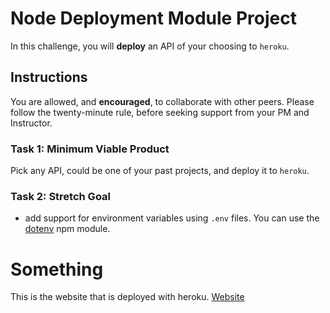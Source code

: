 # Node Deployment Module Project

In this challenge, you will **deploy** an API of your choosing to `heroku`.

## Instructions

You are allowed, and **encouraged**, to collaborate with other peers. Please follow the twenty-minute rule, before seeking support from your PM and Instructor.

### Task 1: Minimum Viable Product

Pick any API, could be one of your past projects, and deploy it to `heroku`.

### Task 2: Stretch Goal

- add support for environment variables using `.env` files. You can use the [dotenv](https://www.npmjs.com/package/dotenv) npm module.


# Something

This is the website that is deployed with heroku.
[Website](https://cryptocurrency-api-jalvaradowd.herokuapp.com/)